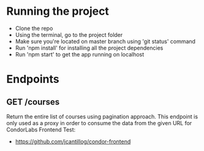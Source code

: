 # Running the project

- Clone the repo
- Using the terminal, go to the project folder
- Make sure you're located on master branch using 'git status' command
- Run 'npm install' for installing all the project dependencies
- Run 'npm start' to get the app running on localhost

# Endpoints  

  ## GET /courses
  
  Return the entire list of courses using pagination 
  approach. This endpoint is only used as a proxy 
  in order to consume the data from the given URL for
  CondorLabs Frontend Test: 
  
  - https://github.com/jcantillog/condor-frontend 